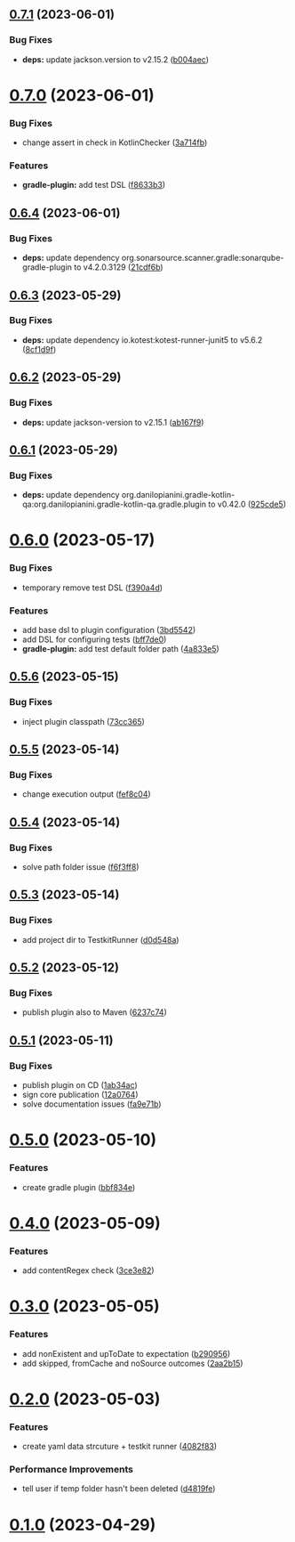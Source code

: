 ## [0.7.1](https://github.com/mirko-felice/gradle-plugin-testkit/compare/0.7.0...0.7.1) (2023-06-01)


### Bug Fixes

* **deps:** update jackson.version to v2.15.2 ([b004aec](https://github.com/mirko-felice/gradle-plugin-testkit/commit/b004aecd7018736050e7812fbce3fa773b401540))

# [0.7.0](https://github.com/mirko-felice/gradle-plugin-testkit/compare/0.6.4...0.7.0) (2023-06-01)


### Bug Fixes

* change assert in check in KotlinChecker ([3a714fb](https://github.com/mirko-felice/gradle-plugin-testkit/commit/3a714fbd6f4bbc629a00afa543b68973eaaf37e2))


### Features

* **gradle-plugin:** add test DSL ([f8633b3](https://github.com/mirko-felice/gradle-plugin-testkit/commit/f8633b33c2d3dbcb17be9466f7c8c4a0fc0661fc))

## [0.6.4](https://github.com/mirko-felice/gradle-plugin-testkit/compare/0.6.3...0.6.4) (2023-06-01)


### Bug Fixes

* **deps:** update dependency org.sonarsource.scanner.gradle:sonarqube-gradle-plugin to v4.2.0.3129 ([21cdf6b](https://github.com/mirko-felice/gradle-plugin-testkit/commit/21cdf6b8e7beb9eaef801a4d97c798445958b692))

## [0.6.3](https://github.com/mirko-felice/gradle-plugin-testkit/compare/0.6.2...0.6.3) (2023-05-29)


### Bug Fixes

* **deps:** update dependency io.kotest:kotest-runner-junit5 to v5.6.2 ([8cf1d9f](https://github.com/mirko-felice/gradle-plugin-testkit/commit/8cf1d9f04393545a383c9022f98161f61dc9df30))

## [0.6.2](https://github.com/mirko-felice/gradle-plugin-testkit/compare/0.6.1...0.6.2) (2023-05-29)


### Bug Fixes

* **deps:** update jackson-version to v2.15.1 ([ab167f9](https://github.com/mirko-felice/gradle-plugin-testkit/commit/ab167f91a7b015d0c95a0c947d01d5b625bc1b71))

## [0.6.1](https://github.com/mirko-felice/gradle-plugin-testkit/compare/0.6.0...0.6.1) (2023-05-29)


### Bug Fixes

* **deps:** update dependency org.danilopianini.gradle-kotlin-qa:org.danilopianini.gradle-kotlin-qa.gradle.plugin to v0.42.0 ([925cde5](https://github.com/mirko-felice/gradle-plugin-testkit/commit/925cde5e60ad3e803ecec6fcec6df2d2c12d3b74))

# [0.6.0](https://github.com/mirko-felice/gradle-plugin-testkit/compare/0.5.6...0.6.0) (2023-05-17)


### Bug Fixes

* temporary remove test DSL ([f390a4d](https://github.com/mirko-felice/gradle-plugin-testkit/commit/f390a4d07cb3606d5c1a3511d97cde4a099abad2))


### Features

* add base dsl to plugin configuration ([3bd5542](https://github.com/mirko-felice/gradle-plugin-testkit/commit/3bd5542f955197d9eaf0f9633d5f07124fc38a6a))
* add DSL for configuring tests ([bff7de0](https://github.com/mirko-felice/gradle-plugin-testkit/commit/bff7de0f03394a64f461051e425a0114c4e44162))
* **gradle-plugin:** add test default folder path ([4a833e5](https://github.com/mirko-felice/gradle-plugin-testkit/commit/4a833e53c4aaeda5254c75198472785b9200358a))

## [0.5.6](https://github.com/mirko-felice/gradle-plugin-testkit/compare/0.5.5...0.5.6) (2023-05-15)


### Bug Fixes

* inject plugin classpath ([73cc365](https://github.com/mirko-felice/gradle-plugin-testkit/commit/73cc365317a12cec63cd3ca381e1f3c74004e4ae))

## [0.5.5](https://github.com/mirko-felice/gradle-plugin-testkit/compare/0.5.4...0.5.5) (2023-05-14)


### Bug Fixes

* change execution output ([fef8c04](https://github.com/mirko-felice/gradle-plugin-testkit/commit/fef8c044c269f43ddf7b52ca96bb3dc4cf30b04f))

## [0.5.4](https://github.com/mirko-felice/gradle-plugin-testkit/compare/0.5.3...0.5.4) (2023-05-14)


### Bug Fixes

* solve path folder issue ([f6f3ff8](https://github.com/mirko-felice/gradle-plugin-testkit/commit/f6f3ff89d8b17ac4e7e685fbeb382dc73fba7940))

## [0.5.3](https://github.com/mirko-felice/gradle-plugin-testkit/compare/0.5.2...0.5.3) (2023-05-14)


### Bug Fixes

* add project dir to TestkitRunner ([d0d548a](https://github.com/mirko-felice/gradle-plugin-testkit/commit/d0d548a90aa827169f3105775bb8b463f17dd387))

## [0.5.2](https://github.com/mirko-felice/gradle-plugin-testkit/compare/0.5.1...0.5.2) (2023-05-12)


### Bug Fixes

* publish plugin also to Maven ([6237c74](https://github.com/mirko-felice/gradle-plugin-testkit/commit/6237c749fe69f170dc7c75422439526b507c10e1))

## [0.5.1](https://github.com/mirko-felice/gradle-plugin-testkit/compare/0.5.0...0.5.1) (2023-05-11)


### Bug Fixes

* publish plugin on CD ([1ab34ac](https://github.com/mirko-felice/gradle-plugin-testkit/commit/1ab34ac6572287a872335be32a02b4948df5bd85))
* sign core publication ([12a0764](https://github.com/mirko-felice/gradle-plugin-testkit/commit/12a0764cacd6f92f431d17ac9709b0af12c4eb0e))
* solve documentation issues ([fa9e71b](https://github.com/mirko-felice/gradle-plugin-testkit/commit/fa9e71b97cd55e92a97351a15b52a1025b65b09c))

# [0.5.0](https://github.com/mirko-felice/gradle-plugin-testkit/compare/0.4.0...0.5.0) (2023-05-10)


### Features

* create gradle plugin ([bbf834e](https://github.com/mirko-felice/gradle-plugin-testkit/commit/bbf834e85055468fac63ad439470bb025bf80878))

# [0.4.0](https://github.com/mirko-felice/gradle-plugin-testkit/compare/0.3.0...0.4.0) (2023-05-09)


### Features

* add contentRegex check ([3ce3e82](https://github.com/mirko-felice/gradle-plugin-testkit/commit/3ce3e82e419a1acb16055c2f6334f741e7240abc))

# [0.3.0](https://github.com/mirko-felice/gradle-plugin-testkit/compare/0.2.0...0.3.0) (2023-05-05)


### Features

* add nonExistent and upToDate to expectation ([b290956](https://github.com/mirko-felice/gradle-plugin-testkit/commit/b2909562d3990b267c88a50aa84c6742efac2253))
* add skipped, fromCache and noSource outcomes ([2aa2b15](https://github.com/mirko-felice/gradle-plugin-testkit/commit/2aa2b15e80b180714d4cd05853d7e085093f5a20))

# [0.2.0](https://github.com/mirko-felice/gradle-plugin-testkit/compare/0.1.0...0.2.0) (2023-05-03)


### Features

* create yaml data strcuture + testkit runner ([4082f83](https://github.com/mirko-felice/gradle-plugin-testkit/commit/4082f83d9db6ec961edbf3d69a8cdf3c4609da29))


### Performance Improvements

* tell user if temp folder hasn't been deleted ([d4819fe](https://github.com/mirko-felice/gradle-plugin-testkit/commit/d4819fe7d6df016301793428eb7cbeaec112cce1))

# [0.1.0](https://github.com/mirko-felice/gradle-plugin-testkit/0.1.0) (2023-04-29)
